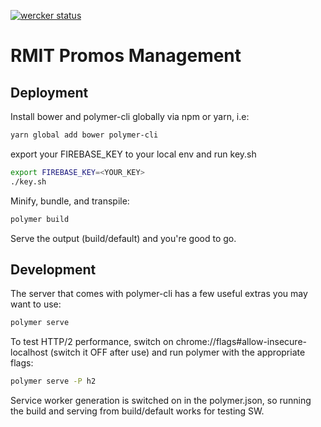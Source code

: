 [![wercker status](https://app.wercker.com/status/34db6f6de7010fe0ae79c1b7a459a1c7/s/master "wercker status")](https://app.wercker.com/project/byKey/34db6f6de7010fe0ae79c1b7a459a1c7)
# RMIT Promos Management

## Deployment
Install bower and polymer-cli globally via npm or yarn, i.e: 
```bash
yarn global add bower polymer-cli
```

export your FIREBASE_KEY to your local env and run key.sh
```bash
export FIREBASE_KEY=<YOUR_KEY>
./key.sh
```

Minify, bundle, and transpile:
```bash
polymer build
```

Serve the output (build/default) and you're good to go.

## Development
The server that comes with polymer-cli has a few useful extras you may want to use:
```bash
polymer serve
```

To test HTTP/2 performance, switch on chrome://flags#allow-insecure-localhost
(switch it OFF after use) and run polymer with the appropriate flags:
```bash
polymer serve -P h2
```

Service worker generation is switched on in the polymer.json, so running the build and serving from build/default works for testing SW.